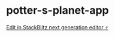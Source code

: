 # potter-s-planet-app

[Edit in StackBlitz next generation editor ⚡️](https://stackblitz.com/~/github.com/millitheplug/potter-s-planet-app)
